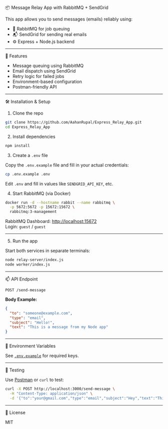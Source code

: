 📦 Message Relay App with RabbitMQ + SendGrid

This app allows you to send messages (emails) reliably using:
- 🐇 RabbitMQ for job queuing
- 📬 SendGrid for sending real emails
- ⚙️ Express + Node.js backend

---

🚀 Features

- Message queuing using RabbitMQ
- Email dispatch using SendGrid
- Retry logic for failed jobs
- Environment-based configuration
- Postman-friendly API

---

🛠️ Installation & Setup

1. Clone the repo

```bash
git clone https://github.com/AahanRupal/Express_Relay_App.git
cd Express_Relay_App
```

2. Install dependencies

```bash
npm install
```

3. Create a `.env` file

Copy the `.env.example` file and fill in your actual credentials:

```bash
cp .env.example .env
```

Edit `.env` and fill in values like `SENDGRID_API_KEY`, etc.

4. Start RabbitMQ (via Docker)

```bash
docker run -d --hostname rabbit --name rabbitmq \
  -p 5672:5672 -p 15672:15672 \
  rabbitmq:3-management
```

RabbitMQ Dashboard: [http://localhost:15672](http://localhost:15672)  
Login: `guest` / `guest`

---

5. Run the app

Start both services in separate terminals:

```bash
node relay-server/index.js
node worker/index.js
```

---

📫 API Endpoint

`POST /send-message`

**Body Example:**

```json
{
  "to": "someone@example.com",
  "type": "email",
  "subject": "Hello!",
  "text": "This is a message from my Node app"
}
```

---

📄 Environment Variables

See [`.env.example`](./.env.example) for required keys.

---

🧪 Testing

Use [Postman](https://www.postman.com) or `curl` to test:

```bash
curl -X POST http://localhost:3000/send-message \
  -H "Content-Type: application/json" \
  -d '{"to":"your@gmail.com","type":"email","subject":"Hey","text":"This works!"}'
```

---

📜 License

MIT
